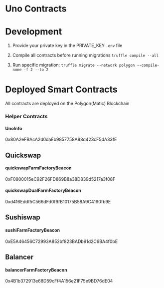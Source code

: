 # Uno Contracts 


# Development

1. Provide your private key in the PRIVATE_KEY ```.env``` file

2. Compile all contracts before running migrations ```truffle compile --all```

3. Run specific migration: ```truffle migrate --network polygon --compile-none -f 2 --to 2```


# Deployed Smart Contracts

All contracts are deployed on the Polygon(Matic) Blockchain

### Helper Contracts

#### UnoInfo
0x80A2eFBAcA2d0daEb9857758A88d423cF5dA33fE

## Quickswap

#### quickswapFarmFactoryBeacon
0xF0800015eC92F26FD869B8a38D839d5217a3f08F

#### quickswapDualFarmFactoryBeacon
0xd416Eddf5C566dFd0f9fB10175B58A9C4190fb9E

## Sushiswap

#### sushiFarmFactoryBeacon
0xE5A46456C72993A852bf823BADb91d2C6BA4f0bE

## Balancer

#### balancerFarmFactoryBeacon
0x4B1b372913e68D59cFf4A156e21F75e9BD76dE04
